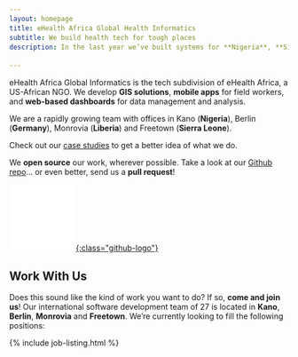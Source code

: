 ```yaml
---
layout: homepage
title: eHealth Africa Global Health Informatics
subtitle: We build health tech for tough places
description: In the last year we’ve built systems for **Nigeria**, **Sierra Leone**, **Guinea** and **Liberia** that have helped tackle **Ebola**, **Polio**, **Sleeping Sickness** and **vaccine management**.

---
```


<section class="intro">

eHealth Africa Global Informatics is the tech subdivision of eHealth Africa, a US-African NGO. We develop **GIS solutions**, **mobile apps** for field workers, and **web-based dashboards** for data management and analysis.

We are a rapidly growing team with offices in Kano (**Nigeria**), Berlin (**Germany**), Monrovia (**Liberia**) and Freetown (**Sierra Leone**).

Check out our [case studies](/case-studies.html) to get a better idea of what we do.

</section>
<section class="open-source">

We **open source** our work, wherever possible. Take a look at our [Github repo](https://github.com/eHealthAfrica/)… or even better, send us a **pull request**!

[![Github logo](/img/github-white.png){:class="github-logo"}](https://github.com/eHealthAfrica/)

</section>
<section class="jobs">

# <a name="jobs">Work With Us</a>

Does this sound like the kind of work you want to do? If so, **come and join us**! Our international software development team of 27 is located in **Kano**, **Berlin**, **Monrovia** and **Freetown**. We’re currently looking to fill the following positions:

{% include job-listing.html %}

</section>
